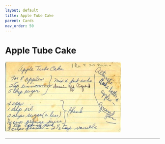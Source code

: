 ```yaml
---
layout: default
title: Apple Tube Cake
parent: Cards
nav_order: 50
---
```


# Apple Tube Cake
![Apple Tube Cake](/recipe-images/index-cards/index-card-05-front.jpg)

---
